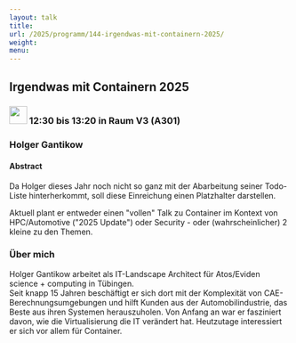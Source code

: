 ```yaml
---
layout: talk
title:
url: /2025/programm/144-irgendwas-mit-containern-2025/
weight:
menu:
---
```

## Irgendwas mit Containern 2025

### <img height = "32" src="../../../images/talk.svg"> 12:30 bis 13:20 in Raum V3 (A301)

### Holger Gantikow

#### Abstract

Da Holger dieses Jahr noch nicht so ganz mit der Abarbeitung seiner Todo-Liste hinterherkommt, soll diese Einreichung einen Platzhalter darstellen.

Aktuell plant er entweder einen "vollen" Talk zu Container im Kontext von HPC/Automotive ("2025 Update") oder Security - oder (wahrscheinlicher) 2 kleine zu den Themen.

### Über mich

Holger Gantikow arbeitet als IT-Landscape Architect für Atos/Eviden science + computing in Tübingen.  
Seit knapp 15 Jahren beschäftigt er sich dort mit der Komplexität von CAE-Berechnungsumgebungen und hilft Kunden aus der Automobilindustrie, das Beste aus ihren Systemen herauszuholen. Von Anfang an war er fasziniert davon, wie die Virtualisierung die IT verändert hat. Heutzutage interessiert er sich vor allem für Container.

